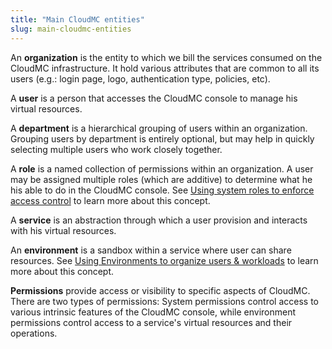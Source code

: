```yaml
---
title: "Main CloudMC entities"
slug: main-cloudmc-entities
---
```



An **organization** is the entity to which we bill the services consumed on the CloudMC infrastructure. It hold various attributes that are common to all its users (e.g.: login page, logo, authentication type, policies, etc).

A **user** is a person that accesses the CloudMC console to manage his virtual resources.

A **department** is a hierarchical grouping of users within an organization. Grouping users by department is entirely optional, but may help in quickly selecting multiple users who work closely together.

A **role** is a named collection of permissions within an organization. A user may be assigned multiple roles (which are additive) to determine what he his able to do in the CloudMC console. See [Using system roles to enforce access control](system-roles.md) to learn more about this concept.

A **service** is an abstraction through which a user provision and interacts with his virtual resources.

An **environment** is a sandbox within a service where user can share resources. See [Using Environments to organize users & workloads](environments-to-organize-workloads-and-users.md) to learn more about this concept.

**Permissions** provide access or visibility to specific aspects of CloudMC. There are two types of permissions: System permissions control access to various intrinsic features of the CloudMC console, while environment permissions control access to a service's virtual resources and their operations.
